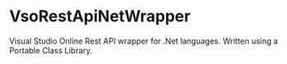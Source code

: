 VsoRestApiNetWrapper
====================

Visual Studio Online Rest API wrapper for .Net languages. Written using a Portable Class Library.
